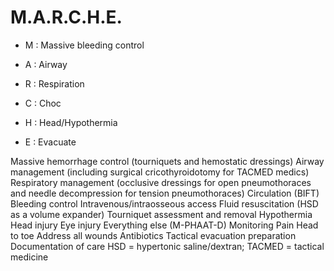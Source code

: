 # M.A.R.C.H.E.

- M : Massive bleeding control

- A : Airway

- R : Respiration

- C : Choc

- H : Head/Hypothermia

- E : Evacuate

Massive hemorrhage control (tourniquets and hemostatic dressings)
Airway management (including surgical cricothyroidotomy for TACMED medics)
Respiratory management (occlusive dressings for open pneumothoraces and needle decompression for tension pneumothoraces)
Circulation (BIFT)
  Bleeding control
  Intravenous/intraosseous access
  Fluid resuscitation (HSD as a volume expander)
  Tourniquet assessment and removal
Hypothermia
Head injury
Eye injury
Everything else (M-PHAAT-D)
  Monitoring
  Pain
  Head to toe
  Address all wounds
  Antibiotics
  Tactical evacuation preparation
  Documentation of care
HSD = hypertonic saline/dextran; TACMED = tactical medicine
